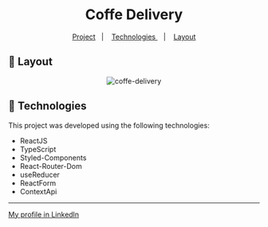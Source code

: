 <h1 align="center">Coffe Delivery</h1>

<p align="center">
  <a href="#-project">Project</a>&nbsp;&nbsp;&nbsp;|&nbsp;&nbsp;&nbsp;
  <a href="#-tecnologias"> Technologies </a>&nbsp;&nbsp;&nbsp;|&nbsp;&nbsp;&nbsp;
  <a href="#-layout">Layout</a>
</p>

## 🔖 Layout

<p align="center">
 <p align="center">
  <img alt="coffe-delivery" src="https://user-images.githubusercontent.com/56506919/219960287-d0612632-6063-4624-8592-6c79acfa1701.png">
</p>
</p>


## 🚀 Technologies

This project was developed using the following technologies:

- ReactJS
- TypeScript
- Styled-Components
- React-Router-Dom
- useReducer
- ReactForm
- ContextApi

---

[My profile in Linkedln](https://www.linkedin.com/in/felipenobrg)
